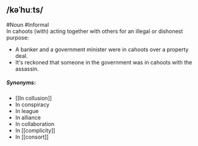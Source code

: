 ## /kəˈhuːts/  
#Noun #Informal  
In cahoots (with)
acting together with others for an illegal or dishonest purpose:

- A banker and a government minister were in cahoots over a property deal.
- It's reckoned that someone in the government was in cahoots with the assassin.

##### Synonyms:
- [[In collusion]]
- In conspiracy
- In league
- In alliance
- In collaboration
- In [[complicity]]
- In [[consort]]